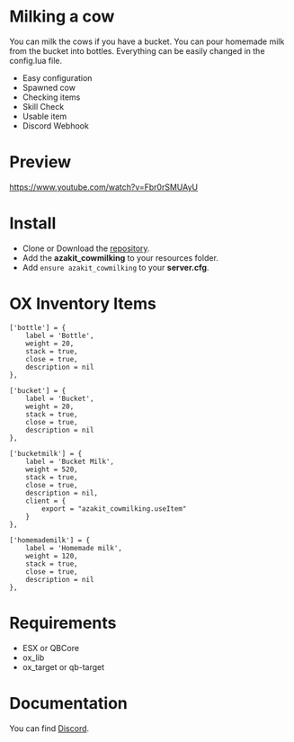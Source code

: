 # Milking a cow
You can milk the cows if you have a bucket. You can pour homemade milk from the bucket into bottles.
Everything can be easily changed in the config.lua file.

* Easy configuration
* Spawned cow
* Checking items
* Skill Check
* Usable item
* Discord Webhook

# Preview
https://www.youtube.com/watch?v=Fbr0rSMUAyU

# Install
- Clone or Download the [repository](https://github.com/AzakitHU/azakit_cowmilking).
- Add the **azakit_cowmilking** to your resources folder.
- Add `ensure azakit_cowmilking` to your **server.cfg**.

# OX Inventory Items
	
	['bottle'] = {
		label = 'Bottle',
		weight = 20,
		stack = true,
		close = true,
		description = nil
	},

	['bucket'] = {
		label = 'Bucket',
		weight = 20,
		stack = true,
		close = true,
		description = nil
	},

	['bucketmilk'] = {
		label = 'Bucket Milk',
		weight = 520,
		stack = true,
		close = true,
		description = nil,
		client = {
			export = "azakit_cowmilking.useItem"
		}
	},

	['homemademilk'] = {
		label = 'Homemade milk',
		weight = 120,
		stack = true,
		close = true,
		description = nil
	},

# Requirements
- ESX or QBCore
- ox_lib
- ox_target or qb-target

# Documentation
You can find [Discord](https://discord.gg/DmsF6DbCJ9).

